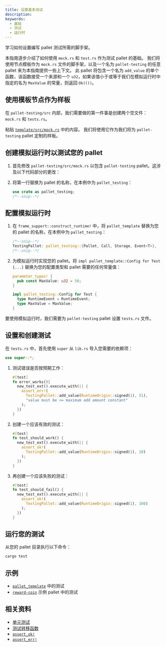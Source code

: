 ```yaml
---
title: 设置基本测试
description:
keywords:
  - 基础
  - 测试
  - 运行时
---
```


学习如何设置编写 pallet 测试所需的脚手架。

本指南逐步介绍了如何使用 `mock.rs` 和 `test.rs` 作为测试 pallet 的基础。
我们将使用节点模板作为 `mock.rs` 文件的脚手架，以及一个名为 `pallet-testing` 的任意 pallet 来为本指南提供一些上下文。
此 pallet 将包含一个名为 `add_value` 的单个函数，该函数接受一个来源和一个 `u32`，如果该值小于或等于我们在模拟运行时中指定的名为 `MaxValue` 的常量，则返回 `Ok(())`。

## 使用模板节点作为样板

在 `pallet-testing/src` 内部，我们需要做的第一件事是创建两个空文件：`mock.rs` 和 `tests.rs`。

粘贴 [`template/src/mock.rs`](https://github.com/paritytech/polkadot-sdk-solochain-template/blob/main/pallets/template/src/mock.rs) 中的内容。
我们将使用它作为我们将为 `pallet-testing` pallet 定制的样板。

## 创建模拟运行时以测试您的 pallet

1. 首先修改 `pallet-testing/src/mock.rs` 以包含 `pallet-testing` pallet。这涉及以下代码部分的更改：

1. 将第一行替换为 pallet 的名称，在本例中为 `pallet_testing`：

   ```rust
   use crate as pallet_testing;
   /*--snip--*/
   ```

## 配置模拟运行时

1. 在 `frame_support::construct_runtime!` 中，将 `pallet_template` 替换为您的 pallet 的名称，在本例中为 `pallet_testing`：

   ```rust
   /*--snip--*/
   TestingPallet: pallet_testing::{Pallet, Call, Storage, Event<T>},
   /*--snip--*/
   ```

1. 为模拟运行时实现您的 pallet。将 `impl pallet_template::Config for Test {...}` 替换为您的配置类型和 pallet 需要的任何常量值：

   ```rust
   parameter_types! {
     pub const MaxValue: u32 = 50;
   }

   impl pallet_testing::Config for Test {
     type RuntimeEvent = RuntimeEvent;
     type MaxValue = MaxValue;
   }
   ```

要使用模拟运行时，我们需要为 `pallet-testing` pallet 设置 `tests.rs` 文件。

## 设置和创建测试

在 `tests.rs` 中，首先使用 `super` 从 `lib.rs` 导入您需要的依赖项：

```rust
use super::*;
```

1. 测试错误是否按预期工作：

   ```rust
   #[test]
   fn error_works(){
     new_test_ext().execute_with(|| {
       assert_err!(
         TestingPallet::add_value(RuntimeOrigin::signed(1), 51),
         "value must be <= maximum add amount constant"
       );
     })
   }
   ```

1. 创建一个应该有效的测试：

   ```rust
   #[test]
   fn test_should_work() {
     new_test_ext().execute_with(|| {
       assert_ok!(
         TestingPallet::add_value(RuntimeOrigin::signed(1), 10)
       );
     })
   }
   ```

1. 再创建一个应该失败的测试：

   ```rust
   #[test]
   fn test_should_fail() {
     new_test_ext().execute_with(|| {
       assert_ok!(
         TestingPallet::add_value(RuntimeOrigin::signed(1), 100)
       );
     })
   }
   ```

## 运行您的测试

从您的 pallet 目录执行以下命令：

```bash
cargo test
```

## 示例

- [`pallet_template`](https://github.com/paritytech/polkadot-sdk-solochain-template/blob/master/pallets/template/src/tests.rs#L1-L23) 中的测试
- [`reward-coin`](https://github.com/substrate-developer-hub/substrate-how-to-guides/blob/main/example-code/template-node/pallets/reward-coin/src/tests.rs) 示例 pallet 中的测试

## 相关资料

- [单元测试](/test/unit-testing/)
- [测试转移函数](/reference/how-to-guides/testing/test-a-transfer-function)
- [`assert_ok!`](https://paritytech.github.io/substrate/master/frame_support/macro.assert_ok.html)
- [`assert_err!`](https://paritytech.github.io/substrate/master/frame_support/macro.assert_err.html)
